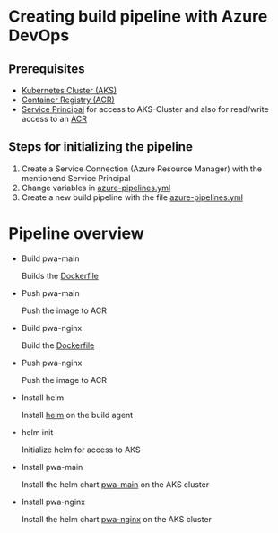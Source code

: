 # Creating build pipeline with Azure DevOps

## Prerequisites

- [Kubernetes Cluster (AKS)](https://docs.microsoft.com/en-us/azure/aks/kubernetes-walkthrough)
- [Container Registry (ACR)](https://docs.microsoft.com/en-us/azure/container-registry)
- [Service Principal](https://docs.microsoft.com/en-us/azure/aks/kubernetes-service-principal) for access to AKS-Cluster and also for read/write access to an [ACR](https://docs.microsoft.com/en-us/azure/container-registry/container-registry-auth-aks?toc=%2fazure%2faks%2ftoc.json#grant-aks-access-to-acr)

## Steps for initializing the pipeline

1. Create a Service Connection (Azure Resource Manager) with the mentionend Service Principal
2. Change variables in [azure-pipelines.yml](azure-pipelines.yml)
3. Create a new build pipeline with the file [azure-pipelines.yml](azure-pipelines.yml)

# Pipeline overview

- Build pwa-main

  Builds the [Dockerfile](../Dockerfile)

- Push pwa-main

  Push the image to ACR

- Build pwa-nginx

  Build the [Dockerfile](../nginx/Dockerfile)

- Push pwa-nginx

  Push the image to ACR

- Install helm

  Install [helm](https://helm.sh) on the build agent

- helm init

  Initialize helm for access to AKS

- Install pwa-main

  Install the helm chart [pwa-main](../charts/pwa-main/) on the AKS cluster

- Install pwa-nginx

  Install the helm chart [pwa-nginx](../charts/pwa-nginx/) on the AKS cluster
